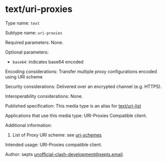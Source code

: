 # text/uri-proxies

Type name: `text`

Subtype name: `uri-proxies`

Required parameters: None.

Optional parameters:

- `base64`: indicates base64 encoded

Encoding considerations: Transfer multiple proxy configurations encoded using URI scheme

Security considerations: Delivered over an encrypted channel (e.g. HTTPS).

Interoperability considerations: None.

Published specification: This media type is an alias for [text/uri-list]

Applications that use this media type: URI-Proxies Compatible client.

Additional information:

1. List of Proxy URI scheme: see [uri-schemes](../uri-schemes.md)

Intended usage: URI-Proxies compatible client.

Author: septs <unofficial-clash-development@septs.email>.

[text/uri-list]: https://www.iana.org/assignments/media-types/text/uri-list
